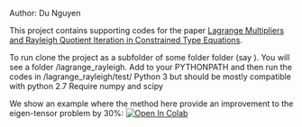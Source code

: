 Author: Du Nguyen

This project contains supporting codes for the paper [Lagrange Multipliers and Rayleigh Quotient Iteration in Constrained Type Equations](https://github.com/dnguyend/lagrange_rayleigh/blob/master/docs/LagrangeRayleigh.pdf).

To run clone the project as a subfolder of some folder folder (say <parent>). You will see a folder <parent>/lagrange_rayleigh. Add <parent> to your PYTHONPATH and then run the codes in <parent>/lagrange_rayleigh/test/
Python 3 but should be mostly compatible with python 2.7 Require numpy and scipy

We show an example where the method here provide an improvement to the eigen-tensor problem by 30%:
[![Open In Colab](https://colab.research.google.com/assets/colab-badge.svg)](https://colab.research.google.com/github/dnguyend/lagrange_rayleigh/blob/master/EigenTensor.ipynb)
